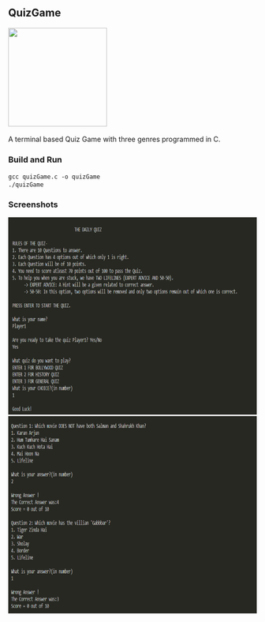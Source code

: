 ## QuizGame

<img src="https://encrypted-tbn0.gstatic.com/images?q=tbn:ANd9GcTtizDirIUqZIpSC35ZhIzOAHSf057venTlSUO5mb-XbVfhx6NUmBkh_c0bqHHS352rzq4&usqp=CAU" height="200px" width="200px">

A terminal based Quiz Game with three genres programmed in C.


### Build and Run

```
gcc quizGame.c -o quizGame
./quizGame
```

### Screenshots

<img src="https://github.com/kuldeep2040/QuizGame/blob/main/img/1.png" height="400px" width="900px">

<img src="https://github.com/kuldeep2040/QuizGame/blob/main/img/2.png" height="400px" width="900px">
